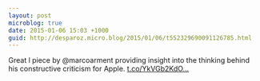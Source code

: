 ```yaml
---
layout: post
microblog: true
date: 2015-01-06 15:03 +1000
guid: http://desparoz.micro.blog/2015/01/06/t552329690091126785.html
---
```

Great l piece by @marcoarment providing insight into the thinking behind his constructive criticism for Apple. [t.co/YkVGb2KdO...](http://t.co/YkVGb2KdO7)
